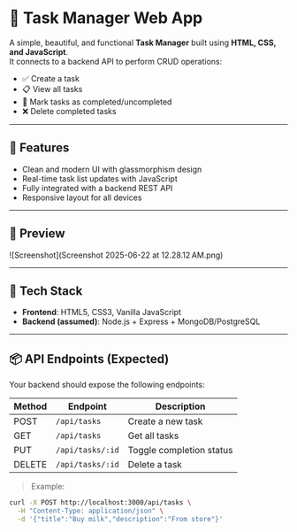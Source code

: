 # 📝 Task Manager Web App

A simple, beautiful, and functional **Task Manager** built using **HTML, CSS, and JavaScript**.  
It connects to a backend API to perform CRUD operations:

- ✅ Create a task
- 📋 View all tasks
- 🔄 Mark tasks as completed/uncompleted
- ❌ Delete completed tasks

---

## 🚀 Features

- Clean and modern UI with glassmorphism design
- Real-time task list updates with JavaScript
- Fully integrated with a backend REST API
- Responsive layout for all devices

---

## 📸 Preview

![Screenshot](Screenshot 2025-06-22 at 12.28.12 AM.png) <!-- Replace with an actual screenshot if needed -->

---

## 🧩 Tech Stack

- **Frontend**: HTML5, CSS3, Vanilla JavaScript
- **Backend (assumed)**: Node.js + Express + MongoDB/PostgreSQL

---

## 📦 API Endpoints (Expected)

Your backend should expose the following endpoints:

| Method | Endpoint         | Description              |
| ------ | ---------------- | ------------------------ |
| POST   | `/api/tasks`     | Create a new task        |
| GET    | `/api/tasks`     | Get all tasks            |
| PUT    | `/api/tasks/:id` | Toggle completion status |
| DELETE | `/api/tasks/:id` | Delete a task            |

> Example:

```bash
curl -X POST http://localhost:3000/api/tasks \
  -H "Content-Type: application/json" \
  -d '{"title":"Buy milk","description":"From store"}'
```
